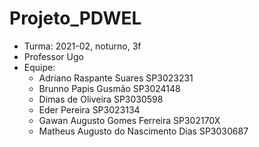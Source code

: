 # Projeto_PDWEL
* Turma: 2021-02, noturno, 3f
* Professor Ugo
* Equipe: 
    - Adriano Raspante Suares	SP3023231
    - Brunno Papis Gusmão	SP3024148
    - Dimas de Oliveira	SP3030598
    - Eder Pereira	SP3023134
    - Gawan Augusto Gomes Ferreira	SP302170X
    - Matheus Augusto do Nascimento Dias SP3030687
